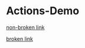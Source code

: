 # Actions-Demo

[non-broken link](https://www.google.com)

[broken link](http://www.non-existant-domain.com)
